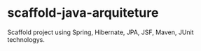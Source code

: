 scaffold-java-arquiteture
=========================

Scaffold project using Spring, Hibernate, JPA, JSF, Maven, JUnit technologys.